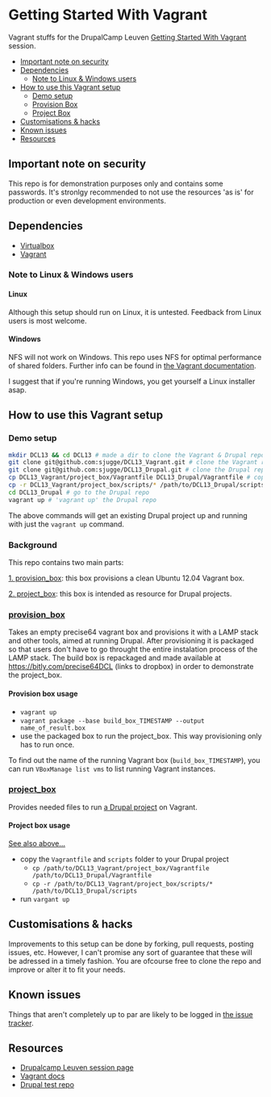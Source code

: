 # Getting Started With Vagrant

Vagrant stuffs for the DrupalCamp Leuven [Getting Started With Vagrant](http://leuven2013.drupalcamp.be/session/getting-started-vagrant) 
session.

* [Important note on security](https://github.com/sjugge/DCL13_Vagrant#important-note-on-security)
* [Dependencies](https://github.com/sjugge/DCL13_Vagrant#dependencies) 
  * [Note to Linux & Windows users](https://github.com/sjugge/DCL13_Vagrant#note-to-linux--windows-users) 
* [How to use this Vagrant setup](https://github.com/sjugge/DCL13_Vagrant#how-to-use-this-vagrant-setup)
  * [Demo setup](https://github.com/sjugge/DCL13_Vagrant#demo-setup)
  * [Provision Box](https://github.com/sjugge/DCL13_Vagrant#provision_box)
  * [Project Box](https://github.com/sjugge/DCL13_Vagrant#project_box)
* [Customisations & hacks](https://github.com/sjugge/DCL13_Vagrant#customisations--hacks)
* [Known issues](https://github.com/sjugge/DCL13_Vagrant#known-issues)
* [Resources](https://github.com/sjugge/DCL13_Vagrant#resources)


## Important note on security

This repo is for demonstration purposes only and contains some passwords. 
It's stronlgy recommended to not use the resources 'as is' for production or even development environments.


## Dependencies

* [Virtualbox](https://www.virtualbox.org/wiki/Downloads)
* [Vagrant](http://downloads.vagrantup.com/)


### Note to Linux & Windows users

#### Linux

Although this setup should run on Linux, it is untested. Feedback from Linux users is most welcome.


#### Windows

NFS will not work on Windows. This repo uses NFS for optimal performance of shared folders. 
Further info can be found in [the Vagrant documentation](http://docs.vagrantup.com/v2/synced-folders/nfs.html).

I suggest that if you're running Windows, you get yourself a Linux installer asap.


## How to use this Vagrant setup

### Demo setup

``` bash
mkdir DCL13 && cd DCL13 # made a dir to clone the Vagrant & Drupal repo
git clone git@github.com:sjugge/DCL13_Vagrant.git # clone the Vagrant repo
git clone git@github.com:sjugge/DCL13_Drupal.git # clone the Drupal repo
cp DCL13_Vagrant/project_box/Vagrantfile DCL13_Drupal/Vagrantfile # copy the Vagrantfile to the repo
cp -r DCL13_Vagrant/project_box/scripts/* /path/to/DCL13_Drupal/scripts # copy the scripts & recources to the Drupal repo
cd DCL13_Drupal # go to the Drupal repo
vagrant up # 'vagrant up' the Drupal repo
```
 
The above commands will get an existing Drupal project up and running with just the `vagrant up` command.


### Background

This repo contains two main parts:

[1. provision_box](https://github.com/sjugge/DCL13_Vagrant#provision_box): this box provisions a clean Ubuntu 12.04 Vagrant box.

[2. project_box](https://github.com/sjugge/DCL13_Vagrant#project_box): this box is intended as resource for Drupal projects. 


### [provision_box](https://github.com/sjugge/DCL13_Vagrant/tree/master/provision_box)

Takes an empty precise64 vagrant box and provisions it with a LAMP stack and other tools, aimed at running Drupal.
After provisioning it is packaged so that users don't have to go throught the entire instalation process of the LAMP stack.
The build box is repackaged and made available at https://bitly.com/precise64DCL (links to dropbox) in order to demonstrate the project_box.


#### Provision box usage

* `vagrant up`
* `vagrant package --base build_box_TIMESTAMP --output name_of_result.box`
* use the packaged box to run the project_box. This way provisioning only has to run once.

To find out the name of the running Vagrant box (`build_box_TIMESTAMP`), you can run `VBoxManage list vms` to list running Vagrant instances.


### [project_box](https://github.com/sjugge/DCL13_Vagrant/tree/master/project_box)
Provides needed files to run [a Drupal project](https://github.com/sjugge/DCL13_Drupal) on Vagrant.


#### Project box usage

[See also above...](https://github.com/sjugge/DCL13_Vagrant#demo-setup)

* copy the `Vagrantfile` and `scripts` folder to your Drupal project
  * `cp /path/to/DCL13_Vagrant/project_box/Vagrantfile /path/to/DCL13_Drupal/Vagrantfile`
  * `cp -r /path/to/DCL13_Vagrant/project_box/scripts/* /path/to/DCL13_Drupal/scripts`
* run `vargant up`
 


## Customisations & hacks

Improvements to this setup can be done by forking, pull requests, posting issues, etc. However, I can't promise any sort of guarantee that these will be adressed in a timely fashion.
You are ofcourse free to clone the repo and improve or alter it to fit your needs.


## Known issues

Things that aren't completely up to par are likely to be logged in [the issue tracker](https://github.com/sjugge/DCL13_Vagrant/issues).


## Resources

* [Drupalcamp Leuven session page](http://leuven2013.drupalcamp.be/node/153)
* [Vagrant docs](http://docs.vagrantup.com/)
* [Drupal test repo](https://github.com/sjugge/DCL13_Drupal)
